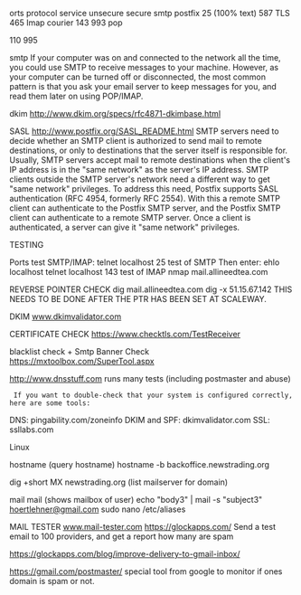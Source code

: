 orts
protocol
service
unsecure
secure
smtp
postfix
25 (100% text)
587 TLS
465
Imap
courier
143
993
pop


110
995


smtp
If your computer was on and connected to the network all the time, you could use SMTP to receive messages to your machine. However, as your computer can be turned off or disconnected, the most common pattern is that you ask your email server to keep messages for you, and read them later on using POP/IMAP.

dkim
http://www.dkim.org/specs/rfc4871-dkimbase.html

SASL
http://www.postfix.org/SASL_README.html
SMTP servers need to decide whether an SMTP client is authorized to send mail to remote destinations, or only to destinations that the server itself is responsible for. Usually, SMTP servers accept mail to remote destinations when the client's IP address is in the "same network" as the server's IP address.
SMTP clients outside the SMTP server's network need a different way to get "same network" privileges. To address this need, Postfix supports SASL authentication (RFC 4954, formerly RFC 2554). With this a remote SMTP client can authenticate to the Postfix SMTP server, and the Postfix SMTP client can authenticate to a remote SMTP server. Once a client is authenticated, a server can give it "same network" privileges.



TESTING

 Ports test SMTP/IMAP:
telnet localhost 25 			test of SMTP
Then enter:  ehlo localhost
telnet localhost 143 			test of IMAP
nmap mail.allineedtea.com


REVERSE POINTER CHECK
dig mail.allineedtea.com
dig -x 51.15.67.142
THIS NEEDS TO BE DONE AFTER THE PTR HAS BEEN SET AT SCALEWAY.


DKIM
www.dkimvalidator.com


CERTIFICATE CHECK
https://www.checktls.com/TestReceiver 


blacklist check + Smtp Banner Check
https://mxtoolbox.com/SuperTool.aspx   


http://www.dnsstuff.com runs many tests (including postmaster and abuse)

	 If you want to double-check that your system is configured correctly, here are some tools:

DNS: pingability.com/zoneinfo
DKIM and SPF: dkimvalidator.com
SSL: ssllabs.com

Linux

hostname             (query hostname)
hostname -b backoffice.newstrading.org 

dig +short MX newstrading.org                (list mailserver for domain)

mail
mail    (shows mailbox of user)
echo "body3" | mail -s "subject3" hoertlehner@gmail.com
sudo nano /etc/aliases

MAIL TESTER
www.mail-tester.com
https://glockapps.com/
Send a test email to 100 providers, and get a report how many are spam

https://glockapps.com/blog/improve-delivery-to-gmail-inbox/ 



https://gmail.com/postmaster/ special tool from google to monitor if 
ones domain is spam or not.

